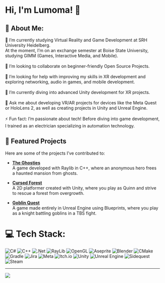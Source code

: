 # Hi, I'm Lumoma! 👋

## 💫 About Me:
🔭 I’m currently studying Virtual Reality and Game Development at SRH University Heidelberg.  <br>   At the moment, I’m on an exchange semester at Boise State University, studying GIMM (Games, Interactive Media, and Mobile).  <br><br>👯 I’m looking to collaborate on beginner-friendly Open Source Projects.  <br><br>🤝 I’m looking for help with improving my skills in XR development and exploring networking, audio in games, and mobile development.  <br><br>🌱 I’m currently diving into advanced Unity development for XR projects.  <br><br>💬 Ask me about developing VR/AR projects for devices like the Meta Quest or HoloLens 2, as well as creating projects in Unity and Unreal Engine.  <br><br>⚡ Fun fact: I’m passionate about tech! Before diving into game development, I trained as an electrician specializing in automation technology.  <br>

## 🚀 Featured Projects  
Here are some of the projects I’ve contributed to:  
<!--
- [**VR Infinity Crane Game**](https://github.com/Lumoma/Infinity-Crane-Unity-6/tree/VR)  
  A virtual reality game developed for the Meta Quest 3, showcasing immersive gameplay and advanced physics simulations.  
-->
- [**The Ghosties**](https://balardie.itch.io/theghosties)  
  A game developed with Raylib in C++, where an anonymous hero frees a haunted mansion from ghosts.  

- [**Cursed Forest**](https://one-production.itch.io/cursed-forest)  
  A 2D platformer created with Unity, where you play as Quinn and strive to rescue a forest from overgrowth.  

- [**Goblin Quest**](https://polyknights.itch.io/goblin-quest)  
  A game made entirely in Unreal Engine using Blueprints, where you play as a knight battling goblins in a TBS fight.  

# 💻 Tech Stack:
![C#](https://img.shields.io/badge/c%23-%23239120.svg?style=for-the-badge&logo=csharp&logoColor=white) ![C++](https://img.shields.io/badge/c++-%2300599C.svg?style=for-the-badge&logo=c%2B%2B&logoColor=white) ![.Net](https://img.shields.io/badge/.NET-5C2D91?style=for-the-badge&logo=.net&logoColor=white) ![RayLib](https://img.shields.io/badge/RAYLIB-FFFFFF?style=for-the-badge&logo=raylib&logoColor=black) ![OpenGL](https://img.shields.io/badge/OpenGL-%23FFFFFF.svg?style=for-the-badge&logo=opengl) ![Aseprite](https://img.shields.io/badge/Aseprite-FFFFFF?style=for-the-badge&logo=Aseprite&logoColor=#7D929E) ![Blender](https://img.shields.io/badge/blender-%23F5792A.svg?style=for-the-badge&logo=blender&logoColor=white) ![CMake](https://img.shields.io/badge/CMake-%23008FBA.svg?style=for-the-badge&logo=cmake&logoColor=white) ![Gradle](https://img.shields.io/badge/Gradle-02303A.svg?style=for-the-badge&logo=Gradle&logoColor=white) ![Jira](https://img.shields.io/badge/jira-%230A0FFF.svg?style=for-the-badge&logo=jira&logoColor=white) ![Meta](https://img.shields.io/badge/Meta-%230467DF.svg?style=for-the-badge&logo=Meta&logoColor=white) ![Itch.io](https://img.shields.io/badge/Itch-%23FF0B34.svg?style=for-the-badge&logo=Itch.io&logoColor=white) ![Unity](https://img.shields.io/badge/unity-%23000000.svg?style=for-the-badge&logo=unity&logoColor=white) ![Unreal Engine](https://img.shields.io/badge/unrealengine-%23313131.svg?style=for-the-badge&logo=unrealengine&logoColor=white) ![Sidequest](https://img.shields.io/badge/sidequest-%23101227.svg?style=for-the-badge&logo=sidequest&logoColor=white) ![Steam](https://img.shields.io/badge/steam-%23000000.svg?style=for-the-badge&logo=steam&logoColor=white)

---
[![](https://visitcount.itsvg.in/api?id=Lumoma&icon=0&color=0)](https://visitcount.itsvg.in)
<!--

# 📊 GitHub Stats:
![](https://github-readme-stats.vercel.app/api?username=Lumoma&theme=dark&hide_border=false&include_all_commits=true&count_private=true)<br/>
![](https://github-readme-streak-stats.herokuapp.com/?user=Lumoma&theme=dark&hide_border=false)<br/>
![](https://github-readme-stats.vercel.app/api/top-langs/?username=Lumoma&theme=dark&hide_border=false&include_all_commits=true&count_private=true&layout=compact)
-->
